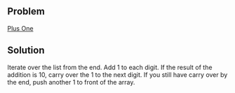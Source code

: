 ## Problem

[Plus One](https://leetcode.com/explore/interview/card/top-interview-questions-easy/92/array/559/)

## Solution

Iterate over the list from the end. Add 1 to each digit. If the result of the
addition is 10, carry over the 1 to the next digit. If you still have carry
over by the end, push another 1 to front of the array.
